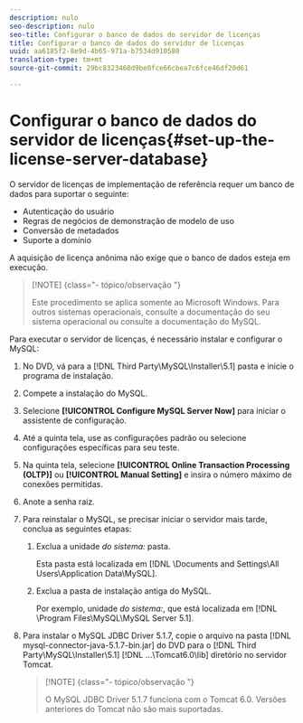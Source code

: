 ```yaml
---
description: nulo
seo-description: nulo
seo-title: Configurar o banco de dados do servidor de licenças
title: Configurar o banco de dados do servidor de licenças
uuid: aa6185f2-8e9d-4b65-971a-b7534d910580
translation-type: tm+mt
source-git-commit: 29bc8323460d9be0fce66cbea7c6fce46df20d61

---
```



# Configurar o banco de dados do servidor de licenças{#set-up-the-license-server-database}

O servidor de licenças de implementação de referência requer um banco de dados para suportar o seguinte:

* Autenticação do usuário
* Regras de negócios de demonstração de modelo de uso
* Conversão de metadados
* Suporte a domínio

A aquisição de licença anônima não exige que o banco de dados esteja em execução.

>[!NOTE] {class=&quot;- tópico/observação &quot;}
>
>Este procedimento se aplica somente ao Microsoft Windows. Para outros sistemas operacionais, consulte a documentação do seu sistema operacional ou consulte a documentação do MySQL.

Para executar o servidor de licenças, é necessário instalar e configurar o MySQL:

1. No DVD, vá para a [!DNL Third Party\MySQL\Installer\5.1] pasta e inicie o programa de instalação.
1. Compete a instalação do MySQL.
1. Selecione **[!UICONTROL Configure MySQL Server Now]** para iniciar o assistente de configuração.
1. Até a quinta tela, use as configurações padrão ou selecione configurações específicas para seu teste.
1. Na quinta tela, selecione **[!UICONTROL Online Transaction Processing (OLTP)]** ou **[!UICONTROL Manual Setting]** e insira o número máximo de conexões permitidas.
1. Anote a senha raiz.
1. Para reinstalar o MySQL, se precisar iniciar o servidor mais tarde, conclua as seguintes etapas:
   1. Exclua a unidade *do sistema:* pasta.

      Esta pasta está localizada em [!DNL \Documents and Settings\All Users\Application Data\MySQL].
   1. Exclua a pasta de instalação antiga do MySQL.

      Por exemplo, unidade *do sistema:*, que está localizada em [!DNL \Program Files\MySQL\MySQL Server 5.1].
1. Para instalar o MySQL JDBC Driver 5.1.7, copie o arquivo na pasta [!DNL mysql-connector-java-5.1.7-bin.jar] do DVD para o [!DNL Third Party\MySQL\Installer\5.1] [!DNL ...\Tomcat6.0\lib] diretório no servidor Tomcat.

   >[!NOTE] {class=&quot;- tópico/observação &quot;}
   >
   >O MySQL JDBC Driver 5.1.7 funciona com o Tomcat 6.0. Versões anteriores do Tomcat não são mais suportadas.

